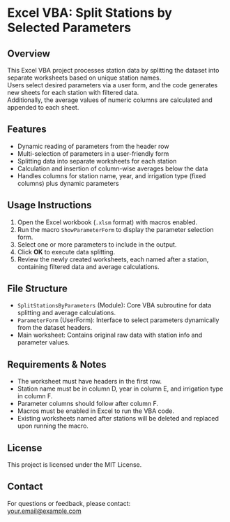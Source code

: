 # Excel VBA: Split Stations by Selected Parameters

## Overview
This Excel VBA project processes station data by splitting the dataset into separate worksheets based on unique station names.  
Users select desired parameters via a user form, and the code generates new sheets for each station with filtered data.  
Additionally, the average values of numeric columns are calculated and appended to each sheet.

## Features
- Dynamic reading of parameters from the header row  
- Multi-selection of parameters in a user-friendly form  
- Splitting data into separate worksheets for each station  
- Calculation and insertion of column-wise averages below the data  
- Handles columns for station name, year, and irrigation type (fixed columns) plus dynamic parameters  

## Usage Instructions
1. Open the Excel workbook (`.xlsm` format) with macros enabled.  
2. Run the macro `ShowParameterForm` to display the parameter selection form.  
3. Select one or more parameters to include in the output.  
4. Click **OK** to execute data splitting.  
5. Review the newly created worksheets, each named after a station, containing filtered data and average calculations.

## File Structure
- `SplitStationsByParameters` (Module): Core VBA subroutine for data splitting and average calculations.  
- `ParameterForm` (UserForm): Interface to select parameters dynamically from the dataset headers.  
- Main worksheet: Contains original raw data with station info and parameter values.

## Requirements & Notes
- The worksheet must have headers in the first row.  
- Station name must be in column D, year in column E, and irrigation type in column F.  
- Parameter columns should follow after column F.  
- Macros must be enabled in Excel to run the VBA code.  
- Existing worksheets named after stations will be deleted and replaced upon running the macro.  

## License
This project is licensed under the MIT License.

## Contact
For questions or feedback, please contact:  
your.email@example.com
